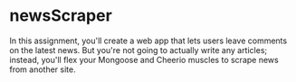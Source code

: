 # newsScraper
In this assignment, you'll create a web app that lets users leave comments on the latest news. But you're not going to actually write any articles; instead, you'll flex your Mongoose and Cheerio muscles to scrape news from another site.
